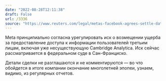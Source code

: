 ```yaml
---
date: "2022-08-28T12:11:38"
draft: False
url: /3336
source: "https://www.reuters.com/legal/metas-facebook-agrees-settle-data-privacy-lawsuit-2022-08-26/"
---
```


Meta принципиально согласна урегулировать иск о возмещении ущерба за предоставление доступа к информации пользователей третьим лицам, включая уже несуществующую Cambridge Analytica. Иск сейчас рассматривается в федеральном суде в Сан-Франциско.

Детали сделки не разглашаются и не комментируются — во что обойдется в итоге компании окончание многолетней эпопеи, узнаем, видимо, из регулярных отчетов.
